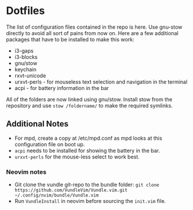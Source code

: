 # Dotfiles

The list of configuration files contained in the repo is here. Use gnu-stow directly to avoid all sort of pains from now on. Here are a few additional packages that have to be installed to make this work:

- i3-gaps
- i3-blocks
- gnu/stow
- keychain
- rxvt-unicode
- urxvt-perls - for mouseless text selection and navigation in the terminal
- acpi - for battery information in the bar


All of the folders are now linked using gnu/stow. Install stow from the repository and use `stow /foldername/` to make the required symlinks.

## Additional Notes

- For mpd, create a copy at /etc/mpd.conf as mpd looks at this configuration file on boot up.
- `acpi` needs to be installed for showing the battery in the bar.
- `urxvt-perls` for the mouse-less select to work best.

### Neovim notes

- Git clone the vundle git-repo to the bundle folder:
    `git clone https://github.com/VundleVim/Vundle.vim.git ~/.config/nvim/bundle/Vundle.vim`
- Run `VundleInstall` in neovim before sourcing the `init.vim` file.

